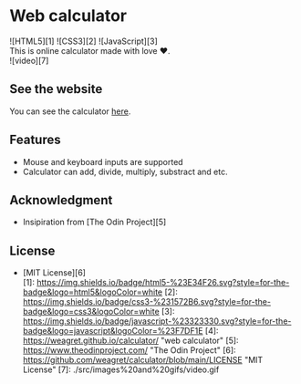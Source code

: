 # Web calculator  
![HTML5][1] ![CSS3][2] ![JavaScript][3]   
This is online calculator made with love ❤️.   
![video][7]
## See the website
You can see the calculator [here](4).   
## Features
 - Mouse and keyboard inputs are supported   
 - Calculator can add, divide, multiply, substract and etc.   
## Acknowledgment
 - Insipiration from [The Odin Project][5]   
## License
 - [MIT License][6]   
[1]: https://img.shields.io/badge/html5-%23E34F26.svg?style=for-the-badge&logo=html5&logoColor=white
[2]: https://img.shields.io/badge/css3-%231572B6.svg?style=for-the-badge&logo=css3&logoColor=white
[3]: https://img.shields.io/badge/javascript-%23323330.svg?style=for-the-badge&logo=javascript&logoColor=%23F7DF1E
[4]: https://weagret.github.io/calculator/ "web calculator"
[5]: https://www.theodinproject.com/ "The Odin Project"
[6]: https://github.com/weagret/calculator/blob/main/LICENSE "MIT License"
[7]: ./src/images%20and%20gifs/video.gif